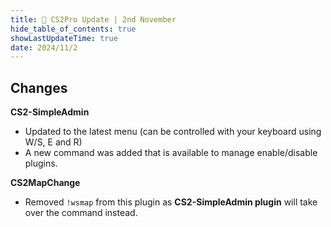 ```yaml
---
title: 🚀 CS2Pro Update | 2nd November
hide_table_of_contents: true
showLastUpdateTime: true
date: 2024/11/2
---
```


## Changes
**CS2-SimpleAdmin**
- Updated to the latest menu (can be controlled with your keyboard using W/S, E and R)
- A new command was added that is available to manage enable/disable plugins.

**CS2MapChange**
- Removed `!wsmap` from this plugin as **CS2-SimpleAdmin plugin** will take over the command instead.
